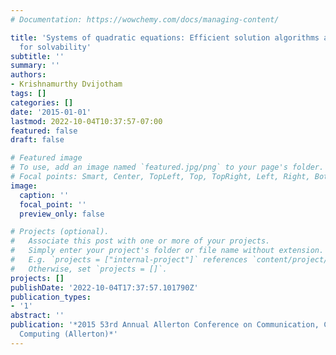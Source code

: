 ```yaml
---
# Documentation: https://wowchemy.com/docs/managing-content/

title: 'Systems of quadratic equations: Efficient solution algorithms and conditions
  for solvability'
subtitle: ''
summary: ''
authors:
- Krishnamurthy Dvijotham
tags: []
categories: []
date: '2015-01-01'
lastmod: 2022-10-04T10:37:57-07:00
featured: false
draft: false

# Featured image
# To use, add an image named `featured.jpg/png` to your page's folder.
# Focal points: Smart, Center, TopLeft, Top, TopRight, Left, Right, BottomLeft, Bottom, BottomRight.
image:
  caption: ''
  focal_point: ''
  preview_only: false

# Projects (optional).
#   Associate this post with one or more of your projects.
#   Simply enter your project's folder or file name without extension.
#   E.g. `projects = ["internal-project"]` references `content/project/deep-learning/index.md`.
#   Otherwise, set `projects = []`.
projects: []
publishDate: '2022-10-04T17:37:57.101790Z'
publication_types:
- '1'
abstract: ''
publication: '*2015 53rd Annual Allerton Conference on Communication, Control, and
  Computing (Allerton)*'
---
```

